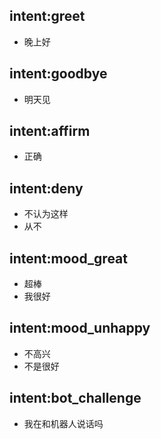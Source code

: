 ## intent:greet
- 晚上好

## intent:goodbye
- 明天见

## intent:affirm
- 正确

## intent:deny
- 不认为这样
- 从不

## intent:mood_great
- 超棒
- 我很好

## intent:mood_unhappy
- 不高兴
- 不是很好

## intent:bot_challenge
- 我在和机器人说话吗
